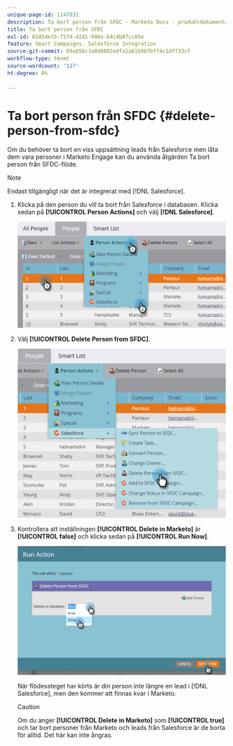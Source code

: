 ```yaml
---
unique-page-id: 1147031
description: Ta bort person från SFDC - Marketo Docs - produktdokumentation
title: Ta bort person från SFDC
exl-id: 8245de35-f374-4241-946e-b4c4b87cc85e
feature: Smart Campaigns, Salesforce Integration
source-git-commit: 09a656c3a0d0002edfa1a61b987bff4c1dff33cf
workflow-type: tm+mt
source-wordcount: '117'
ht-degree: 0%

---
```


# Ta bort person från SFDC {#delete-person-from-sfdc}

Om du behöver ta bort en viss uppsättning leads från Salesforce men låta dem vara personer i Marketo Engage kan du använda åtgärden Ta bort person från SFDC-flöde.

>[!NOTE]
>
>Endast tillgängligt när det är integrerat med [!DNL Salesforce].

1. Klicka på den person du vill ta bort från Salesforce i databasen. Klicka sedan på **[!UICONTROL Person Actions]** och välj **[!DNL Salesforce]**.

   ![](assets/delete-person-from-sfdc-1.png)

1. Välj **[!UICONTROL Delete Person from SFDC]**.

   ![](assets/delete-person-from-sfdc-2.png)

1. Kontrollera att inställningen **[!UICONTROL Delete in Marketo]** är **[!UICONTROL false]** och klicka sedan på **[!UICONTROL Run Now]**.

   ![](assets/delete-person-from-sfdc-3.png)

   När flödessteget har körts är din person inte längre en lead i [!DNL Salesforce], men den kommer att finnas kvar i Marketo.

   >[!CAUTION]
   >
   >Om du anger **[!UICONTROL Delete in Marketo]** som **[!UICONTROL true]** och tar bort personer från Marketo och leads från Salesforce är de borta för alltid. Det här kan inte ångras.
